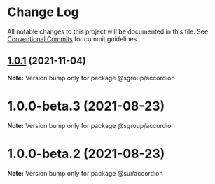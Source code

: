 # Change Log

All notable changes to this project will be documented in this file.
See [Conventional Commits](https://conventionalcommits.org) for commit guidelines.

## [1.0.1](https://github.com/sgroupdesign/sui/compare/@sgroup/accordion@1.0.0-beta.3...@sgroup/accordion@1.0.1) (2021-11-04)

**Note:** Version bump only for package @sgroup/accordion





# 1.0.0-beta.3 (2021-08-23)

**Note:** Version bump only for package @sgroup/accordion





# 1.0.0-beta.2 (2021-08-23)

**Note:** Version bump only for package @sui/accordion

